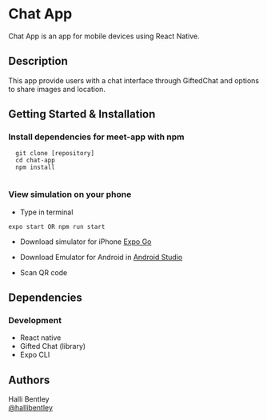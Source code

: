 # Chat App

Chat App is an app for mobile devices using React Native.

## Description

This app provide users with a chat interface through GiftedChat and options to share images and location.

## Getting Started & Installation

### Install dependencies for meet-app with npm

```
  git clone [repository]
  cd chat-app
  npm install
  
```

### View simulation on your phone

* Type in terminal
```
expo start OR npm run start
```

* Download simulator for iPhone [Expo Go](https://apps.apple.com/de/app/expo-go/id982107779)
- Download Emulator for Android in [Android Studio](https://developer.android.com/studio)
* Scan QR code

## Dependencies

### Development

* React native
* Gifted Chat (library)
* Expo CLI

## Authors

Halli Bentley  
[@hallibentley](https://github.com/hallibentley)
